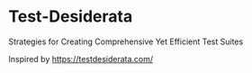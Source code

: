 # Test-Desiderata

Strategies for Creating Comprehensive Yet Efficient Test Suites

Inspired by https://testdesiderata.com/
